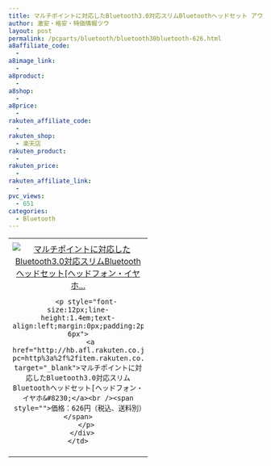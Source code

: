 ```yaml
---
title: マルチポイントに対応したBluetooth3.0対応スリムBluetoothヘッドセット アウトレット激安特価626円！
author: 激安・格安・特価情報ツウ
layout: post
permalink: /pcparts/bluetooth/bluetooth30bluetooth-626.html
a8affiliate_code:
  - 
a8image_link:
  - 
a8product:
  - 
a8shop:
  - 
a8price:
  - 
rakuten_affiliate_code:
  - 
rakuten_shop:
  - 楽天店
rakuten_product:
  - 
rakuten_price:
  - 
rakuten_affiliate_link:
  - 
pvc_views:
  - 651
categories:
  - Bluetooth
---
```

<table border="0" cellpadding="0" cellspacing="0">
  <tr>
    <td valign="top">
      <div style="border:1px none;margin:0px;padding:6px 0px;width:260px;text-align:center;float:left">
        <a href="http://hb.afl.rakuten.co.jp/hgc/03dad0a3.8366a82c.03dad0a4.f334497d/?pc=http%3a%2f%2fitem.rakuten.co.jp%2felecom%2f4992072063648%2f%3fscid%3daf_link_tbl&m=http%3a%2f%2fm.rakuten.co.jp%2felecom%2fi%2f10021602%2f" target="_blank"><img src="http://hbb.afl.rakuten.co.jp/hgb/?pc=http%3a%2f%2fthumbnail.image.rakuten.co.jp%2f%400_mall%2felecom%2fcabinet%2f200_20%2flbt-mphs07bu_03.jpg%3f_ex%3d240x240&m=http%3a%2f%2fthumbnail.image.rakuten.co.jp%2f%400_mall%2felecom%2fcabinet%2f200_20%2flbt-mphs07bu_03.jpg" alt="マルチポイントに対応したBluetooth3.0対応スリムBluetoothヘッドセット[ヘッドフォン・イヤホ..." border="0" style="margin:0px;padding:0px" /></a> 
        
        <p style="font-size:12px;line-height:1.4em;text-align:left;margin:0px;padding:2px 6px">
          <a href="http://hb.afl.rakuten.co.jp/hgc/03dad0a3.8366a82c.03dad0a4.f334497d/?pc=http%3a%2f%2fitem.rakuten.co.jp%2felecom%2f4992072063648%2f%3fscid%3daf_link_tbl&m=http%3a%2f%2fm.rakuten.co.jp%2felecom%2fi%2f10021602%2f" target="_blank">マルチポイントに対応したBluetooth3.0対応スリムBluetoothヘッドセット[ヘッドフォン・イヤホ&#8230;</a><br /><span style="">価格：626円（税込、送料別）</span>
        </p>
      </div>
    </td>
  </tr>
</table>